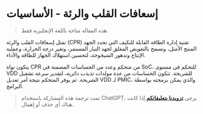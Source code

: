 # إسعافات القلب والرئة - الأساسيات

> هذه المقالة متاحة باللغة الإنجليزية فقط.

تمثل إسعافات القلب والرئة (CPR) تقنية إدارة الطاقة القابلة للتكيف التي تحدد الجهد المنتج الأمثل، وتسمح بالتعويض المغلق لجهد التيار المستمر، وتغير درجة الحرارة، وعملية الإنتاج وتدهور الشيخوخة، لتحسين استهلاك الجهاز للطاقة والأداء.

يتكون نواة CPR من متحكم وعدد من الحساسات المضمنة في SoC، للتحكم في مستوى VDD للشريحة. تتكون الحساسات من عدة مولدات تذبذب دائرية، لتقدير سرعة تشغيل الشريحة. ثم يوفر المتحكم نتيجة أمر تعديل VDD لـ PMIC، والذي يمكن برمجته بواسطة البرامج.

> تمت ترجمة هذه المشاركة باستخدام ChatGPT، يرجى [**تزويدنا بتعليقاتكم**](https://github.com/linyuxuanlin/Wiki_MkDocs/issues/new) إذا كانت هناك أي حذف أو إهمال.